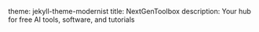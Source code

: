 theme: jekyll-theme-modernist
title: NextGenToolbox
description: Your hub for free AI tools, software, and tutorials
